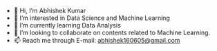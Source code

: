 - 👋 Hi, I’m Abhishek Kumar
- 👀 I’m interested in Data Science and Machine Learning
- 🌱 I’m currently learning Data Analysis
- 💞️ I’m looking to collaborate on contents related to Machine Learning.
- 📫 Reach me through E-mail: abhishek160605@gmail.com

<!---
abhikr5/abhikr5 is a ✨ special ✨ repository because its `README.md` (this file) appears on your GitHub profile.
You can click the Preview link to take a look at your changes.
--->

